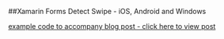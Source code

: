 ##Xamarin Forms Detect Swipe - iOS, Android and Windows

[example code to accompany blog post - click here to view post](http://alan.beech.me.uk/blog/xamarin-forms-detect-swipe "Alan's Blog")